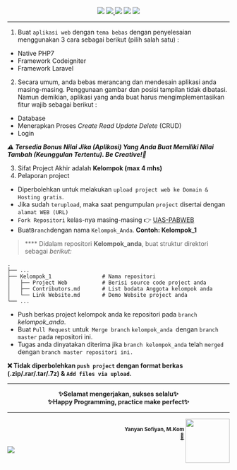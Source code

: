 <p align="center">
<a href="#"><img src="https://img.shields.io/badge/KMK-FT3109-orange"></a>
<a href="#"><img src="https://img.shields.io/badge/UAS-Pengembangan%20Aplikasi%20Berbasis%20Web-brightgreen">
<a href="#"><img src="https://img.shields.io/badge/Semester-IV-red"></a>
<a href="#"><img src="https://img.shields.io/badge/Jurusan-Teknik%20Informatika-yellowgreen"></a>
<a href="#"><img src="https://img.shields.io/badge/Kelas-A%2FB%2FC%2FD%2FE-blue"><a/>
</p>

***

1. Buat `aplikasi web` dengan `tema bebas` dengan penyelesaian menggunakan 3 cara sebagai berikut (pilih salah satu) : 
* Native PHP7
* Framework Codeigniter
* Framework Laravel
2. Secara umum, anda bebas merancang dan mendesain aplikasi anda masing-masing. Penggunaan gambar dan posisi tampilan tidak dibatasi. Namun demikian, aplikasi yang anda buat harus mengimplementasikan fitur wajib sebagai berikut :
* Database
* Menerapkan Proses _Create Read Update Delete_ (CRUD)
* Login

_**⚠️ Tersedia Bonus Nilai Jika (Aplikasi) Yang Anda Buat Memiliki Nilai Tambah (Keunggulan Tertentu). Be Creative!🎉**_

3. Sifat Project Akhir adalah **Kelompok (max 4 mhs)**
4. Pelaporan project
* Diperbolehkan untuk melakukan `upload project web ke Domain & Hosting gratis`. 
* Jika sudah `terupload`, maka saat pengumpulan `project` disertai dengan `alamat WEB (URL)`
* `Fork Repositori` kelas-nya masing-masing 👉 [UAS-PABWEB](https://github.com/UAS-PABWEB)
* Buat`Branch`dengan nama `Kelompok_Anda`. **Contoh: Kelompok_1**
> **** Didalam repositori **Kelompok_anda**, buat struktur direktori sebagai *berikut:*

    .
    ├── ...
    ├── Kelompok_1                # Nama repositori
    │   ├── Project Web           # Berisi source code project anda
    │   ├── Contributors.md       # List bodata Anggota kelompok anda
    │   └── Link Website.md       # Demo Website project anda
    └── ...
* Push berkas project kelompok anda ke repositori pada `branch` *kelompok_anda*.
* Buat `Pull Request` untuk` Merge branch` `kelompok_anda `dengan `branch master` pada repositori ini.
* Tugas anda dinyatakan diterima jika `branch kelompok_anda` telah `merged `dengan `branch master repositori ini.`

**❌ Tidak diperbolehkan `push project` dengan format berkas (.zip/.rar/.tar/.7z) & `Add files via upload`.**

***

<!-- Alignment options!!!!! -->
<div align="center">
<b>✨Selamat mengerjakan, sukses selalu✨<br>✨Happy Programming, practice make perfect✨<b/>
</div>

***

<!-- Alignment options!!!!! -->
<p align="right">
<img align="right" width="100" height="100" src="https://avatars0.githubusercontent.com/u/34052001?s=460&v=4">
<br/><sub><b>Yanyan Sofiyan, M.Kom</b></sub></a><br /><a href="https://api.whatsapp.com/send?phone=85696371900&text=UAS-PABWEB" title="Link Repo">📲</a></td>

<p align="left">
<a href="#"><img src="http://hits.dwyl.com/yysofiyan/UAS-PABWEB/TIIVA.svg"></a>
</p>
